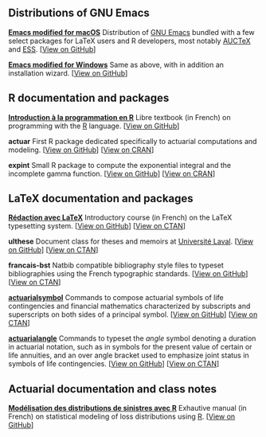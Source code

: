 ## Distributions of GNU Emacs

[**Emacs modified for macOS**](https://vigou3.github.io/emacs-modified-macos)
  Distribution of [GNU Emacs](https://www.gnu.org/software/emacs/)
  bundled with a few select packages for LaTeX users and R developers,
  most notably [AUCTeX](https://www.gnu.org/software/auctex/") and
  [ESS](https://ess.r-project.org/).
  [[View on GitHub](https://github.com/vigou3/emacs-modified-macos)]

[**Emacs modified for Windows**](https://vigou3.github.io/emacs-modified-windows)
  Same as above, with in addition an installation wizard.
  [[View on GitHub](https://github.com/vigou3/emacs-modified-windows)]

## R documentation and packages

[**Introduction à la programmation en R**](https://vigou3.github.io/introduction-programmation-r/)
  Libre textbook (in French) on programming with the
  [R](https://www.r-project.org) language.
  [[View on GitHub](https://github.com/vigou3/introduction-programmation-r)]

**actuar** First R package dedicated specifically to actuarial
  computations and modeling.
  [[View on GitHub](https://github.com/vigou3/actuar)]
  [[View on CRAN](https://cran.r-project.org/package=actuar)]

**expint** Small R package to compute the exponential integral and the
  incomplete gamma function.
  [[View on GitHub](https://github.com/vigou3/expint)]
  [[View on CRAN](https://cran.r-project.org/package=expint)]

## LaTeX documentation and packages

[**Rédaction avec LaTeX**](https://vigou3.github.io/formation-latex-ul)
  Introductory course (in French) on the LaTeX typesetting system.
  [[View on GitHub](https://github.com/vigou3/formation-latex-ul)]
  [[View on CTAN](https://ctan.org/pkg/formation-latex-ul)]

**ulthese** Document class for theses and memoirs at
  [Université Laval](https://ulaval.ca).
  [[View on GitHub](https://github.com/vigou3/ulthese)]
  [[View on CTAN](https://ctan.org/pkg/ulthese)]

**francais-bst** Natbib compatible bibliography style files to typeset
  bibliographies using the French typographic standards.
  [[View on GitHub](https://github.com/vigou3/francais-bst)]
  [[View on CTAN](https://ctan.org/pkg/francais-bst)]

[**actuarialsymbol**](https://vigou3.github.io/actuarialsymbol)
  Commands to compose actuarial symbols of life contingencies and
  financial mathematics characterized by subscripts and superscripts
  on both sides of a principal symbol.
  [[View on GitHub](https://github.com/vigou3/actuarialsymbol)]
  [[View on CTAN](https://ctan.org/pkg/actuarialsymbol)]

[**actuarialangle**](https://vigou3.github.io/actuarialsymbol)
  Commands to typeset the *angle* symbol denoting a duration in
  actuarial notation, such as in symbols for the present value of
  certain or life annuities, and an over angle bracket used to
  emphasize joint status in symbols of life contingencies.
  [[View on GitHub](https://github.com/vigou3/actuarialangle)]
  [[View on CTAN](https://ctan.org/pkg/actuarialangle)]

## Actuarial documentation and class notes

[**Modélisation des distributions de sinistres avec R**](https://vigou3.github.io/modelisation-distributions-sinistres-avec-r/)
  Exhautive manual (in French) on statistical modeling of loss
  distributions using [R](https://www.r-project.org).
  [[View on GitHub](https://github.com/vigou3/modelisation-distributions-sinistres-avec-r)]
